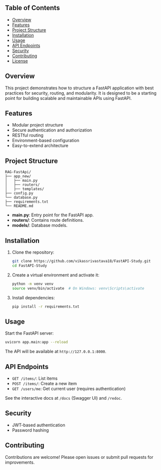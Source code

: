 
## Table of Contents

- [Overview](#overview)
- [Features](#features)
- [Project Structure](#project-structure)
- [Installation](#installation)
- [Usage](#usage)
- [API Endpoints](#api-endpoints)
- [Security](#security)
- [Contributing](#contributing)
- [License](#license)

## Overview

This project demonstrates how to structure a FastAPI application with best practices for security, routing, and modularity. It is designed to be a starting point for building scalable and maintainable APIs using FastAPI.

## Features

- Modular project structure
- Secure authentication and authorization
- RESTful routing
- Environment-based configuration
- Easy-to-extend architecture

## Project Structure

```
RAG-FastApi/
├── app_new/
│   ├── main.py
│   ├── routers/
│   ├── templates/
├── config.py
└── database.py
├── requirements.txt
└── README.md
```

- **main.py**: Entry point for the FastAPI app.
- **routers/**: Contains route definitions.
- **models/**: Database models.


## Installation

1. Clone the repository:
    ```bash
    git clone https://github.com/vikassrivastava18/FastAPI-Study.git
    cd FastAPI-Study
    ```
2. Create a virtual environment and activate it:
    ```bash
    python -m venv venv
    source venv/bin/activate  # On Windows: venv\Scripts\activate
    ```
3. Install dependencies:
    ```bash
    pip install -r requirements.txt
    ```

## Usage

Start the FastAPI server:
```bash
uvicorn app.main:app --reload
```
The API will be available at `http://127.0.0.1:8000`.

## API Endpoints

- `GET /items/`: List items
- `POST /items/`: Create a new item
- `GET /users/me`: Get current user (requires authentication)

See the interactive docs at `/docs` (Swagger UI) and `/redoc`.

## Security

- JWT-based authentication
- Password hashing


## Contributing

Contributions are welcome! Please open issues or submit pull requests for improvements.
